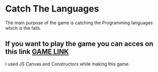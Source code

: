 # Catch The Languages

The main purpose of the game is catching the Programming languages which is the falls.

## If you want to play the game you can acces on this link [GAME LINK](https://tahsinkoc.github.io/CATCH-The-Languages/)

I used JS Canvas and Constructors while making this game.
